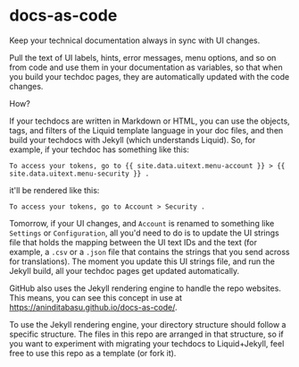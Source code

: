 # docs-as-code

Keep your technical documentation always in sync with UI changes. 

Pull the text of UI labels, hints, error messages, menu options, and so on from code and use them in your documentation as variables, so that when you build your techdoc pages, they are automatically updated with the code changes.

How?

If your techdocs are written in Markdown or HTML, you can use the objects, tags, and filters of the Liquid template language in your doc files, and then build your techdocs with Jekyll (which understands Liquid). So, for example, if your techdoc has something like this:

`To access your tokens, go to {{ site.data.uitext.menu-account }} > {{ site.data.uitext.menu-security }} .`

it'll be rendered like this:

`To access your tokens, go to Account > Security .`

Tomorrow, if your UI changes, and `Account` is renamed to something like `Settings` or `Configuration`, all you'd need to do is to update the UI strings file that holds the mapping between the UI text IDs and the text (for example, a `.csv` or a `.json` file that contains the strings that you send across for translations). The moment you update this UI strings file, and run the Jekyll build, all your techdoc pages get updated automatically.

GitHub also uses the Jekyll rendering engine to handle the repo websites. This means, you can see this concept in use at https://aninditabasu.github.io/docs-as-code/.

To use the Jekyll rendering engine, your directory structure should follow a specific structure. The files in this repo are arranged in that structure, so if you want to experiment with migrating your techdocs to Liquid+Jekyll, feel free to use this repo as a template (or fork it).
